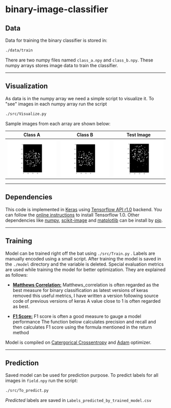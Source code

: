 # binary-image-classifier


## Data

Data for training the binary classifier is stored in:
```bash
./data/train
```
There are two numpy files named ``` class_a.npy ``` and ``` class_b.npy ```.
These numpy arrays stores image data to train the classifier. 

-----------------------------------

## Visualization

As data is in the numpy array we need a simple script to visualize it. To "see" images in each numpy array run the script
```bash
./src/Visualize.py
```
Sample images from each array are shown below:

 
Class A                                     |  Class B                                    |  Test Image
:------------------------------------------:|:-------------------------------------------:|:---------------------------------------:
<img src="image/Class_A.png"  >             |  <img src="image/Class_B.png"  >            | <img src="image/test.png"  >


-------------------------------------------------------------------
## Dependencies

This code is implemented in [Keras](http://keras.io/) using [Tensorflow API r1.0](https://www.tensorflow.org/api_docs/) backend. 
You can follow the [online instructions](https://www.tensorflow.org/install/) to install Tensorflow 1.0.
Other dependencies like [numpy](http://www.numpy.org/), [scikit-image](http://scikit-image.org/) and
[matplotlib](https://matplotlib.org/) can be install by [pip](https://pypi.python.org/pypi/pip).



--------------------------------------------------------------------

## Training

Model can be trained right off the bat using ``` ./src/Train.py ``` . Labels are manually encoded using a small script. After training the model is saved in the ``` ./model ``` directory and the variable is deleted.
Special evaluation metrics are used while training the model for better optimization. They are explained as follows:

* [**Matthews Correlation:**](https://en.wikipedia.org/wiki/Matthews_correlation_coefficient) Matthews_correlation is often regarded as the best measure for binary classification
as latest versions of keras removed this useful metrics, I have written a version following source code of previous versions of keras
A value close to 1 is often regarded as best.

* [**F1 Score:**](https://en.wikipedia.org/wiki/F1_score) F1 score is often a good measure to gauge a model performance
The function below calculates precision and recall and then calculates
F1 score using the formula mentioned in the return method

Model is compiled on [Catergorical Crossentropy](https://peltarion.com/knowledge-center/documentation/modeling-view/build-an-ai-model/loss-functions/categorical-crossentropy)
and [Adam](https://en.wikipedia.org/wiki/Stochastic_gradient_descent#Adam) optimizer.

-------------------------------------------------------------------

## Prediction

Saved model can be used for prediction purpose. To predict labels for all images in ``` field.npy ``` run the script: 
```bash
./src/To_predict.py
```
 *Predicted* labels are saved in ``` Labels_predicted_by_trained_model.csv ```

